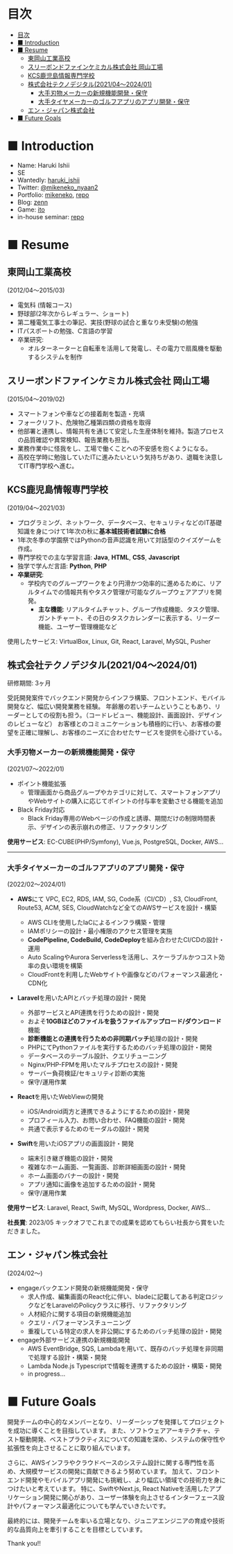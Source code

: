 # 目次
- [目次](#目次)
- [■ Introduction](#-introduction)
- [■ Resume](#-resume)
  - [東岡山工業高校](#東岡山工業高校)
  - [スリーボンドファインケミカル株式会社 岡山工場](#スリーボンドファインケミカル株式会社-岡山工場)
  - [KCS鹿児島情報専門学校](#kcs鹿児島情報専門学校)
  - [株式会社テクノデジタル(2021/04〜2024/01)](#株式会社テクノデジタル202104202401)
    - [大手刃物メーカーの新規機能開発・保守](#大手刃物メーカーの新規機能開発保守)
    - [大手タイヤメーカーのゴルフアプリのアプリ開発・保守](#大手タイヤメーカーのゴルフアプリのアプリ開発保守)
  - [エン・ジャパン株式会社](#エンジャパン株式会社)
- [■ Future Goals](#-future-goals)

<a id="introduction"></a>
# ■ Introduction
- Name: Haruki Ishii
- SE
- Wantedly: [haruki_ishii](https://www.wantedly.com/id/haruki_ishii_mike)
- Twitter: [@mikeneko_nyaan2](https://twitter.com/@mikeneko_nyaan2)
- Portfolio: [mikeneko](https://mike-neko-507.vercel.app/), [repo](https://github.com/haru507/mike_neko_507)
- Blog: [zenn](https://zenn.dev/haru507)
- Game: [ito](https://github.com/haru507/ito)
- in-house seminar: [repo](https://github.com/haru507/study_meet_app)



<a id="resume"></a>
# ■ Resume
<a id="東岡山工業高校"></a>
## 東岡山工業高校
(2012/04〜2015/03)
- 電気科 (情報コース)
- 野球部(2年次からレギュラー、ショート)
- 第二種電気工事士の筆記、実技(野球の試合と重なり未受験)の勉強
- ITパスポートの勉強、C言語の学習
- 卒業研究:
  - オルターネーターと自転車を活用して発電し、その電力で扇風機を駆動するシステムを制作

<a id="スリーボンドファインケミカル株式会社-岡山工場"></a>
## スリーボンドファインケミカル株式会社 岡山工場
(2015/04〜2019/02)
- スマートフォンや車などの接着剤を製造・充填
- フォークリフト、危険物乙種第四類の資格を取得
- 他部署と連携し、情報共有を通じて安定した生産体制を維持。製造プロセスの品質確認や異常検知、報告業務も担当。
- 業務作業中に怪我をし、工場で働くことへの不安感を抱くようになる。
- 高校在学時に勉強していたITに進みたいという気持ちがあり、退職を決意してIT専門学校へ進む。

<a id="kcs鹿児島情報専門学校"></a>
## KCS鹿児島情報専門学校
(2019/04〜2021/03)
- プログラミング、ネットワーク、データベース、セキュリティなどのIT基礎知識を身につけて1年次の秋に**基本城技術者試験に合格**
- 1年次冬季の学園祭ではPythonの音声認識を用いて対話型のクイズゲームを作成。
- 専門学校での主な学習言語: **Java**, **HTML**, **CSS**, **Javascript**
- 独学で学んだ言語: **Python**, **PHP**
- **卒業研究**:
  - 学校内でのグループワークをより円滑かつ効率的に進めるために、リアルタイムでの情報共有やタスク管理が可能なグループウェアアプリを開発。
    - **主な機能**: リアルタイムチャット、グループ作成機能、タスク管理、ガントチャート、その日のタスクカレンダーに表示する、リーダー機能、ユーザー管理機能など

使用したサービス: VirtualBox, Linux, Git, React, Laravel, MySQL, Pusher

<a id="株式会社テクノデジタル202104202401"></a>
## 株式会社テクノデジタル(2021/04〜2024/01)
研修期間: 3ヶ月

受託開発案件でバックエンド開発からインフラ構築、フロントエンド、モバイル開発など、幅広い開発業務を経験。
年齢層の若いチームということもあり、リーダーとしての役割も担う。（コードレビュー、機能設計、画面設計、デザインのレビューなど）
お客様とのコミュニケーションも積極的に行い、お客様の要望を正確に理解し、お客様のニーズに合わせたサービスを提供を心掛けている。

<a id="大手刃物メーカーの新規機能開発保守"></a>
### 大手刃物メーカーの新規機能開発・保守
(2021/07〜2022/01)
- ポイント機能拡張
  - 管理画面から商品グループやカテゴリに対して、スマートフォンアプリやWebサイトの購入に応じてポイントの付与率を変動させる機能を追加
- Black Friday対応
  - Black Friday専用のWebページの作成と誘導、期間だけの制限時間表示、デザインの表示崩れの修正、リファクタリング

**使用サービス**: EC-CUBE(PHP/Symfony), Vue.js, PostgreSQL, Docker, AWS…

--- 

<a id="大手タイヤメーカーのゴルフアプリのアプリ開発保守"></a>
### 大手タイヤメーカーのゴルフアプリのアプリ開発・保守
(2022/02〜2024/01)
- **AWS**にて VPC, EC2, RDS, IAM, SG, Code系（CI/CD）, S3, CloudFront, Route53, ACM, SES, CloudWatchなど全てのAWSサービスを設計・構築
  - AWS CLIを使用したIaCによるインフラ構築・管理
  - IAMポリシーの設計・最小権限のアクセス管理を実施
  - **CodePipeline, CodeBuild, CodeDeploy**を組み合わせたCI/CDの設計・運用
  - Auto ScalingやAurora Serverlessを活用し、スケーラブルかつコスト効率の良い環境を構築
  - CloudFrontを利用したWebサイトや画像などのパフォーマンス最適化・CDN化

- **Laravel**を用いたAPIとバッチ処理の設計・開発
  - 外部サービスとAPI連携を行うための設計・開発
  - およそ**10GBほどのファイルを扱うファイルアップロード/ダウンロード**機能
  - **診断機能との連携を行うための非同期バッチ**処理の設計・開発
  - PHPにてPythonファイルを実行するためのバッチ処理の設計・開発
  - データベースのテーブル設計、クエリチューニング
  - Nginx/PHP-FPMを用いたマルチプロセスの設計・開発
  - サーバー負荷検証/セキュリティ診断の実施
  - 保守/運用作業
- **React**を用いたWebViewの開発
  - iOS/Android両方と連携できるようにするための設計・開発
  - プロフィール入力、お問い合わせ、FAQ機能の設計・開発
  - 共通で表示するためのモーダルの設計・開発
- **Swift**を用いたiOSアプリの画面設計・開発
  - 端末引き継ぎ機能の設計・開発
  - 複雑なホーム画面、一覧画面、診断詳細画面の設計・開発
  - ホーム画面のバナーの設計・開発
  - アプリ通知に画像を追加するための設計・開発
  - 保守/運用作業

**使用サービス**: Laravel, React, Swift, MySQL, Wordpress, Docker, AWS…

**社長賞**: 2023/05 キックオフでこれまでの成果を認めてもらい社長から賞をいただきました。

<a id="エンジャパン株式会社"></a>
## エン・ジャパン株式会社
(2024/02〜)
- engageバックエンド開発の新規機能開発・保守
  - 求人作成、編集画面のReact化に伴い、bladeに記載してある判定ロジックなどをLaravelのPolicyクラスに移行、リファクタリング
  - 人材紹介に関する項目の新規機能追加
  - クエリ・パフォーマンスチューニング
  - 重複している特定の求人を非公開にするためのバッチ処理の設計・開発
- engage外部サービス連携の新規機能開発
  - AWS EventBridge, SQS, Lambdaを用いて、既存のバッチ処理を非同期で処理する設計・構築・開発
  - Lambda Node.js Typescriptで情報を連携するための設計・構築・開発
  - in progress...

<a id="future-goals"></a>
# ■ Future Goals
開発チームの中心的なメンバーとなり、リーダーシップを発揮してプロジェクトを成功に導くことを目指しています。
また、ソフトウェアアーキテクチャ、テスト駆動開発、ベストプラクティスについての知識を深め、システムの保守性や拡張性を向上させることに取り組んでいます。

さらに、AWSインフラやクラウドベースのシステム設計に関する専門性を高め、大規模サービスの開発に貢献できるよう努めています。
加えて、フロントエンド開発やモバイルアプリ開発にも挑戦し、より幅広い領域での技術力を身につけたいと考えています。
特に、SwiftやNext.js, React Nativeを活用したアプリケーション開発に関心があり、ユーザー体験を向上させるインターフェース設計やパフォーマンス最適化についても学んでいきたいです。

最終的には、開発チームを率いる立場となり、ジュニアエンジニアの育成や技術的な品質向上を牽引することを目標としています。

Thank you!!
